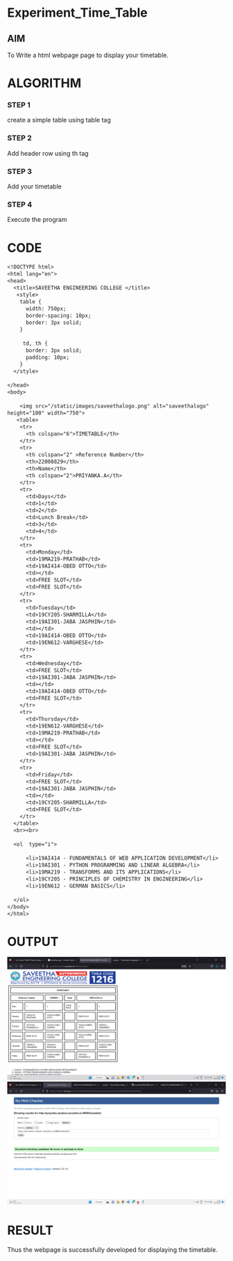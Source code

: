# Experiment_Time_Table

## AIM
To Write a html webpage page to display your timetable.

# ALGORITHM
### STEP 1
create a simple table using table tag
### STEP 2
Add header row using th tag
### STEP 3
Add your timetable
### STEP 4
Execute the program

# CODE
```
<!DOCTYPE html>
<html lang="en">
<head>
  <title>SAVEETHA ENGINEERING COLLEGE </title>
   <style>
    table {
      width: 750px;
      border-spacing: 10px;
      border: 3px solid;
    }

     td, th {
      border: 3px solid;
      padding: 10px;
    }
  </style>
  
</head>
<body>
   
    <img src="/static/images/saveethalogo.png" alt="saveethalogo" height="100" width="750">
   <table> 
    <tr>
      <th colspan="6">TIMETABLE</th>
    </tr>
    <tr>
      <th colspan="2" >Reference Number</th>
      <th>22008829</th>
      <th>Name</th>
      <th colspan="2">PRIYANKA.A</th>
    </tr>
    <tr>
      <td>Days</td>
      <td>1</td>
      <td>2</td>
      <td>Lunch Break</td>
      <td>3</td>
      <td>4</td>
    </tr>
    <tr>
      <td>Monday</td>
      <td>19MA219-PRATHAB</td>
      <td>19AI414-OBED OTTO</td>
      <td></td>
      <td>FREE SLOT</td>
      <td>FREE SLOT</td>
    </tr>
    <tr>
      <td>Tuesday</td>
      <td>19CY205-SHARMILLA</td>
      <td>19AI301-JABA JASPHIN</td>
      <td></td>
      <td>19AI414-OBED OTTO</td>
      <td>19EN612-VARGHESE</td>
    </tr>
    <tr>
      <td>Wednesday</td>
      <td>FREE SLOT</td>
      <td>19AI301-JABA JASPHIN</td>
      <td></td>
      <td>19AI414-OBED OTTO</td>
      <td>FREE SLOT</td>
    </tr>
    <tr>
      <td>Thursday</td>
      <td>19EN612-VARGHESE</td>
      <td>19MA219-PRATHAB</td>
      <td></td>
      <td>FREE SLOT</td>
      <td>19AI301-JABA JASPHIN</td>
    </tr>
    <tr>
      <td>Friday</td>
      <td>FREE SLOT</td>
      <td>19AI301-JABA JASPHIN</td>
      <td></td>
      <td>19CY205-SHARMILLA</td>
      <td>FREE SLOT</td>
    </tr>
  </table>
  <br><br>

  <ol  type="i">
    
      <li>19AI414 - FUNDAMENTALS OF WEB APPLICATION DEVELOPMENT</li>
      <li>19AI301 - PYTHON PROGRAMMING AND LINEAR ALGEBRA</li>
      <li>19MA219 - TRANSFORMS AND ITS APPLICATIONS</li>
      <li>19CY205 - PRINCIPLES OF CHEMISTRY IN ENGINEERING</li>
      <li>19EN612 - GERMAN BASICS</li>
      
  </ol>
</body>
</html>
```

# OUTPUT
![OUTPUT](./image/timetable.png)
![HTML VALIDATOR](./image/htmlvalidator.png)

# RESULT
Thus the webpage is successfully developed for displaying the timetable.
